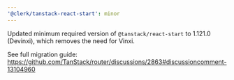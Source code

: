 ```yaml
---
'@clerk/tanstack-react-start': minor
---
```


Updated minimum required version of `@tanstack/react-start` to 1.121.0 (Devinxi), which removes the need for Vinxi.

See full migration guide: https://github.com/TanStack/router/discussions/2863#discussioncomment-13104960
